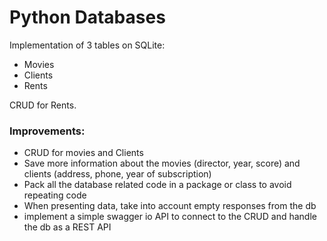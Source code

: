 # Python Databases

Implementation of 3 tables on SQLite:

- Movies
- Clients
- Rents

CRUD for Rents.

### Improvements:

- CRUD for movies and Clients
- Save more information about the movies (director, year, score) and clients (address, phone, year of subscription)
- Pack all the database related code in a package or class to avoid repeating code
- When presenting data, take into account empty responses from the db
- implement a simple swagger io API to connect to the CRUD and handle the db as a REST API
